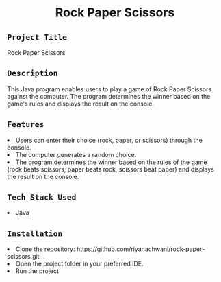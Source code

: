 <h1 align="center">
  <a href="# Rock Paper Scissors"></a>
  Rock Paper Scissors
</h1>

## `Project Title`
Rock Paper Scissors

## `Description`
This Java program enables users to play a game of Rock Paper Scissors against the computer. The program determines the winner based on the game's rules and displays the result on the console.

## `Features`
<li>Users can enter their choice (rock, paper, or scissors) through the console.</li>
<li>The computer generates a random choice.</li>
<li>The program determines the winner based on the rules of the game (rock beats scissors, paper beats rock, scissors beat paper) and displays the result on the console.</li>

## `Tech Stack Used`
<li>Java</li>

## `Installation`
<li>Clone the repository: https://github.com/riyanachwani/rock-paper-scissors.git </li>
<li>Open the project folder in your preferred IDE.</li>
<li>Run the project</li>
